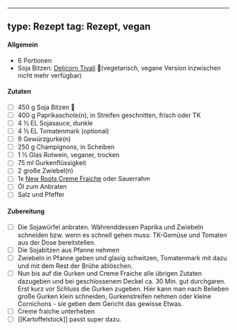 
---
type: Rezept
tag: Rezept, vegan
---

#### Allgemein
- 6 Portionen
- Soja Bitzen: [Delicorn Tivali](https://www.coop.ch/de/lebensmittel/fruechte-gemuese/pflanzliche-alternativen-zu-fleisch/delicorn-tivall-vegetarisch-geschnetzeltes/p/4184522?context=search&trackingtoken=searchrelevanz%7Carea1%7CA%7CSearchrelevanz%7CSearchrelevanz_U2P%7CU2P) 🥚(vegetarisch, vegane Version inzwischen nicht mehr verfügbar)

#### Zutaten
- [ ] 450 g Soja Bitzen 🥚
- [ ] 400 g Paprikaschote(n), in Streifen geschnitten, frisch oder TK
- [ ] 4 ½ EL Sojasauce, dunkle
- [ ] 4 ½ EL Tomatenmark (optional)
- [ ] 9 Gewürzgurke(n)
- [ ] 250 g Champignons, in Scheiben
- [ ] 1 ½ Glas Rotwein, veganer, trocken
- [ ] 75 ml Gurkenflüssigkeit
- [ ] 2 große Zwiebel(n)
- [ ] 1x [New Roots Creme Fraiche](https://www.coop.ch/de/lebensmittel/milchprodukte-eier/rahm/rahm-spezialitaeten/new-roots-vegane-alternative-zu-creme-fraiche/p/6798827?context=search) oder Sauerrahm 
- [ ] Öl zum Anbraten
- [ ] Salz und Pfeffer

#### Zubereitung
- [ ] Die Sojawürfel anbraten. Währenddessen Paprika und Zwiebeln schneiden bzw. wenn es schnell gehen muss: TK-Gemüse und Tomaten aus der Dose bereitstellen.
- [ ] Die Sojabitzen aus Pfanne nehmen
- [ ] Zwiebeln in Pfanne geben und glasig schwitzen, Tomatenmark mit dazu und mit dem Rest der Brühe ablöschen.
- [ ] Nun bis auf die Gurken und Creme Fraiche alle übrigen Zutaten dazugeben und bei geschlossenem Deckel ca. 30 Min. gut durchgaren. Erst kurz vor Schluss die Gurken zugeben. Hier kann man nach Belieben große Gurken klein schneiden, Gurkenstreifen nehmen oder kleine Cornichons - sie geben dem Gericht das gewisse Etwas. 
- [ ] Creme fraiche unterheben
- [ ] [[Kartoffelstock]] passt super dazu.